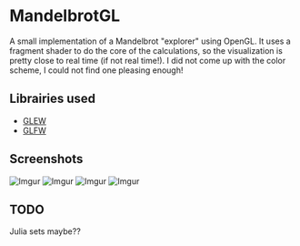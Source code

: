 # MandelbrotGL
A small implementation of a Mandelbrot "explorer" using OpenGL. It uses a fragment shader to do the core of the calculations,
so the visualization is pretty close to real time (if not real time!). I did not come up with the color scheme, I could not
find one pleasing enough!

## Librairies used
* [GLEW](http://glew.sourceforge.net/)
* [GLFW](https://www.glfw.org)

## Screenshots
![Imgur](https://i.imgur.com/KXtIU6o.png)
![Imgur](https://i.imgur.com/Wns0OR8.png)
![Imgur](https://i.imgur.com/7TZJGhP.png)
![Imgur](https://i.imgur.com/X32De8v.png)
## TODO
Julia sets maybe??
